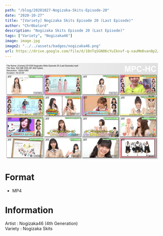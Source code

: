 ```yaml
---
path: "/blog/20201027-Nogizaka-Skits-Episode-20"
date: "2020-10-27"
title: "[Variety] Nogizaka Skits Episode 20 (Last Episode)"
author: "Chr0balord"
description: "Nogizaka Skits Episode 20 (Last Episode)"
tags: ["Variety", "Nogizaka46"]
image: image.jpg
image2: "../../assets/badges/nogizaka46.png"
url: https://drive.google.com/file/d/10nTqSGN06cYuIknvf-q-xauMm0van0p2/view?usp=sharing
---
```


![Nogizaka Skits Episode 20 (Last Episode)](./image.jpg)

# Format

- MP4

# Information

Artist : Nogizaka46 (4th Generation) <br>
Variety : Nogizaka Skits
